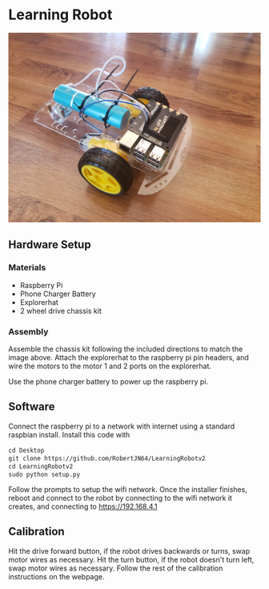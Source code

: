 # Learning Robot

![Robot Picture](robot.jpg)

## Hardware Setup

### Materials
- Raspberry Pi
- Phone Charger Battery
- Explorerhat
- 2 wheel drive chassis kit

### Assembly

Assemble the chassis kit following the included
directions to match the image above. Attach
the explorerhat to the raspberry pi pin headers,
and wire the motors to the motor 1 and 2 ports
on the explorerhat. 

Use the phone charger battery to power up the raspberry pi.

## Software

Connect the raspberry pi to a network with internet using a standard
raspbian install. Install this code with

```commandline
cd Desktop
git clone https://github.com/RobertJN64/LearningRobotv2
cd LearningRobotv2
sudo python setup.py
```

Follow the prompts to setup the wifi network.
Once the installer finishes, reboot and connect
to the robot by connecting to the wifi network it
creates, and connecting to https://192.168.4.1


## Calibration

Hit the drive forward button, if the robot drives backwards or turns,
swap motor wires as necessary.
Hit the turn button, if the robot doesn't turn left, swap motor
wires as necessary.
Follow the rest of the calibration instructions on the webpage.

